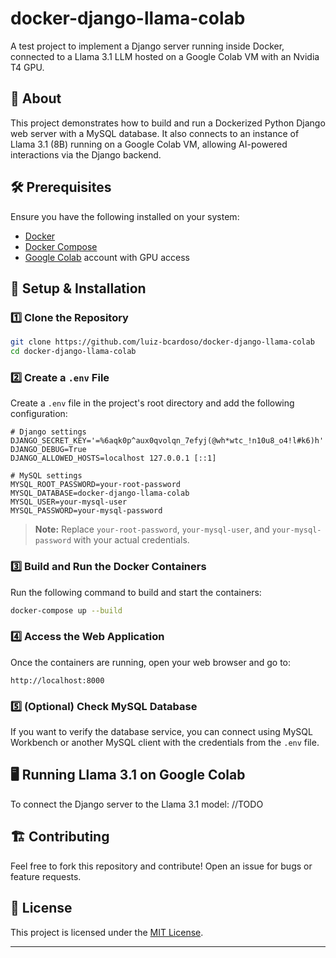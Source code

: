 # docker-django-llama-colab

A test project to implement a Django server running inside Docker, connected to a Llama 3.1 LLM hosted on a Google Colab VM with an Nvidia T4 GPU.

## 📌 About

This project demonstrates how to build and run a Dockerized Python Django web server with a MySQL database. It also connects to an instance of Llama 3.1 (8B) running on a Google Colab VM, allowing AI-powered interactions via the Django backend.

## 🛠️ Prerequisites

Ensure you have the following installed on your system:
- [Docker](https://docs.docker.com/get-docker/)
- [Docker Compose](https://docs.docker.com/compose/install/)
- [Google Colab](https://colab.research.google.com/) account with GPU access

## 🚀 Setup & Installation

### 1️⃣ Clone the Repository
```sh
git clone https://github.com/luiz-bcardoso/docker-django-llama-colab
cd docker-django-llama-colab
```

### 2️⃣ Create a `.env` File
Create a `.env` file in the project's root directory and add the following configuration:

```env
# Django settings
DJANGO_SECRET_KEY='=%6aqk0p^aux0qvolqn_7efyj(@wh*wtc_!n10u8_o4!l#k6)h'
DJANGO_DEBUG=True
DJANGO_ALLOWED_HOSTS=localhost 127.0.0.1 [::1]

# MySQL settings
MYSQL_ROOT_PASSWORD=your-root-password
MYSQL_DATABASE=docker-django-llama-colab
MYSQL_USER=your-mysql-user
MYSQL_PASSWORD=your-mysql-password
```
> **Note:** Replace `your-root-password`, `your-mysql-user`, and `your-mysql-password` with your actual credentials.

### 3️⃣ Build and Run the Docker Containers

Run the following command to build and start the containers:
```sh
docker-compose up --build
```

### 4️⃣ Access the Web Application

Once the containers are running, open your web browser and go to:
```
http://localhost:8000
```

### 5️⃣ (Optional) Check MySQL Database
If you want to verify the database service, you can connect using MySQL Workbench or another MySQL client with the credentials from the `.env` file.

## 🖥️ Running Llama 3.1 on Google Colab

To connect the Django server to the Llama 3.1 model:
//TODO

## 🏗️ Contributing
Feel free to fork this repository and contribute! Open an issue for bugs or feature requests.

## 📄 License
This project is licensed under the [MIT License](LICENSE).

---
